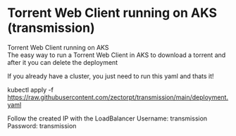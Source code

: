 # Torrent Web Client running on AKS (transmission)
Torrent Web Client running on AKS<br>
The easy way to run a Torrent Web Client in AKS to download a torrent and after it you can delete the deployment


If you already have a cluster, you just need to run this yaml and thats it!

kubectl apply -f https://raw.githubusercontent.com/zectorpt/transmission/main/deployment.yaml

Follow the created IP with the LoadBalancer
Username: transmission
Password: transmission
